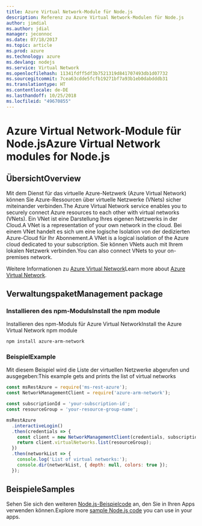```yaml
---
title: Azure Virtual Network-Module für Node.js
description: Referenz zu Azure Virtual Network-Modulen für Node.js
author: jimdial
ms.author: jdial
manager: jeconnoc
ms.date: 07/18/2017
ms.topic: article
ms.prod: azure
ms.technology: azure
ms.devlang: nodejs
ms.service: Virtual Network
ms.openlocfilehash: 11341fdff5df3b7521319d841707493db1d07732
ms.sourcegitcommit: 7cea63cdde5fcfb19271bf7a93b1eb0dabdddb31
ms.translationtype: HT
ms.contentlocale: de-DE
ms.lasthandoff: 10/25/2018
ms.locfileid: "49670855"
---
```

# <a name="azure-virtual-network-modules-for-nodejs"></a><span data-ttu-id="ae15c-103">Azure Virtual Network-Module für Node.js</span><span class="sxs-lookup"><span data-stu-id="ae15c-103">Azure Virtual Network modules for Node.js</span></span>

## <a name="overview"></a><span data-ttu-id="ae15c-104">Übersicht</span><span class="sxs-lookup"><span data-stu-id="ae15c-104">Overview</span></span>

<span data-ttu-id="ae15c-105">Mit dem Dienst für das virtuelle Azure-Netzwerk (Azure Virtual Network) können Sie Azure-Ressourcen über virtuelle Netzwerke (VNets) sicher miteinander verbinden.</span><span class="sxs-lookup"><span data-stu-id="ae15c-105">The Azure Virtual Network service enables you to securely connect Azure resources to each other with virtual networks (VNets).</span></span> <span data-ttu-id="ae15c-106">Ein VNet ist eine Darstellung Ihres eigenen Netzwerks in der Cloud.</span><span class="sxs-lookup"><span data-stu-id="ae15c-106">A VNet is a representation of your own network in the cloud.</span></span> <span data-ttu-id="ae15c-107">Bei einem VNet handelt es sich um eine logische Isolation von der dedizierten Azure-Cloud für Ihr Abonnement.</span><span class="sxs-lookup"><span data-stu-id="ae15c-107">A VNet is a logical isolation of the Azure cloud dedicated to your subscription.</span></span> <span data-ttu-id="ae15c-108">Sie können VNets auch mit Ihrem lokalen Netzwerk verbinden.</span><span class="sxs-lookup"><span data-stu-id="ae15c-108">You can also connect VNets to your on-premises network.</span></span>

<span data-ttu-id="ae15c-109">Weitere Informationen zu [Azure Virtual Network](https://docs.microsoft.com/azure/virtual-network/virtual-networks-overview)</span><span class="sxs-lookup"><span data-stu-id="ae15c-109">Learn more about [Azure Virtual Network](https://docs.microsoft.com/azure/virtual-network/virtual-networks-overview).</span></span>

## <a name="management-package"></a><span data-ttu-id="ae15c-110">Verwaltungspaket</span><span class="sxs-lookup"><span data-stu-id="ae15c-110">Management package</span></span>

### <a name="install-the-npm-module"></a><span data-ttu-id="ae15c-111">Installieren des npm-Moduls</span><span class="sxs-lookup"><span data-stu-id="ae15c-111">Install the npm module</span></span>

<span data-ttu-id="ae15c-112">Installieren des npm-Moduls für Azure Virtual Network</span><span class="sxs-lookup"><span data-stu-id="ae15c-112">Install the Azure Virtual Network npm module</span></span>

```bash
npm install azure-arm-network
```

### <a name="example"></a><span data-ttu-id="ae15c-113">Beispiel</span><span class="sxs-lookup"><span data-stu-id="ae15c-113">Example</span></span>

<span data-ttu-id="ae15c-114">Mit diesem Beispiel wird die Liste der virtuellen Netzwerke abgerufen und ausgegeben:</span><span class="sxs-lookup"><span data-stu-id="ae15c-114">This example gets and prints the list of virtual networks</span></span>

```javascript
const msRestAzure = require('ms-rest-azure');
const NetworkManagementClient = require('azure-arm-network');

const subscriptionId = 'your-subscription-id';
const resourceGroup = 'your-resource-group-name';

msRestAzure
  .interactiveLogin()
  .then(credentials => {
    const client = new NetworkManagementClient(credentials, subscriptionId);
    return client.virtualNetworks.list(resourceGroup);
  })
  .then(networkList => {
    console.log('List of virtual networks:');
    console.dir(networkList, { depth: null, colors: true });
  });
```

## <a name="samples"></a><span data-ttu-id="ae15c-115">Beispiele</span><span class="sxs-lookup"><span data-stu-id="ae15c-115">Samples</span></span>

<span data-ttu-id="ae15c-116">Sehen Sie sich den weiteren [Node.js-Beispielcode](https://azure.microsoft.com/resources/samples/?platform=nodejs) an, den Sie in Ihren Apps verwenden können.</span><span class="sxs-lookup"><span data-stu-id="ae15c-116">Explore more [sample Node.js code](https://azure.microsoft.com/resources/samples/?platform=nodejs) you can use in your apps.</span></span>
